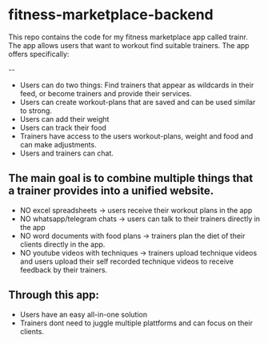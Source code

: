 # fitness-marketplace-backend

This repo contains the code for my fitness marketplace app called trainr. The app allows users that want to workout find suitable trainers. The app offers specifically:

--

- Users can do two things: Find trainers that appear as wildcards in their feed, or become trainers and provide their services.
- Users can create workout-plans that are saved and can be used similar to strong.
- Users can add their weight
- Users can track their food
- Trainers have access to the users workout-plans, weight and food and can make adjustments.
- Users and trainers can chat.

## The main goal is to combine multiple things that a trainer provides into a unified website.

- NO excel spreadsheets -> users receive their workout plans in the app
- NO whatsapp/telegram chats -> users can talk to their trainers directly in the app
- NO word documents with food plans -> trainers plan the diet of their clients directly in the app.
- NO youtube videos with techniques -> trainers upload technique videos and users upload their self recorded technique videos to receive feedback by their trainers.

## Through this app:

- Users have an easy all-in-one solution
- Trainers dont need to juggle multiple plattforms and can focus on their clients.
